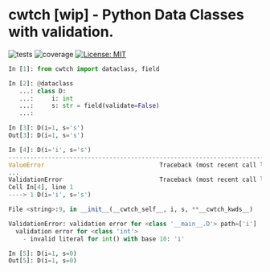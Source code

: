 # cwtch [wip] - Python Data Classes with validation.

![tests](https://github.com/levsh/cwtch/workflows/tests/badge.svg)
![coverage](https://img.shields.io/endpoint?url=https://gist.githubusercontent.com/levsh/f079c374abda6c5bd393c3ac723f1182/raw/coverage.json)
[![License: MIT](https://img.shields.io/badge/License-MIT-yellow.svg)](https://opensource.org/licenses/MIT)

```python
In [1]: from cwtch import dataclass, field

In [2]: @dataclass
   ...: class D:
   ...:     i: int
   ...:     s: str = field(validate=False)
   ...:

In [3]: D(i=1, s='s')
Out[3]: D(i=1, s='s')

In [4]: D(i='i', s='s')
---------------------------------------------------------------------------
ValueError                                Traceback (most recent call last)
...
ValidationError                           Traceback (most recent call last)
Cell In[4], line 1
----> 1 D(i='i', s='s')

File <string>:9, in __init__(__cwtch_self__, i, s, **__cwtch_kwds__)

ValidationError: validation error for <class '__main__.D'> path=['i']
  validation error for <class 'int'>
    - invalid literal for int() with base 10: 'i'

In [5]: D(i=1, s=0)
Out[5]: D(i=1, s=0)
```
